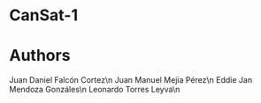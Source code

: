 # CanSat-1
#        Authors 
Juan Daniel Falcón Cortez\n
Juan Manuel Mejia Pérez\n
Eddie Jan Mendoza Gonzáles\n 
Leonardo Torres Leyva\n
